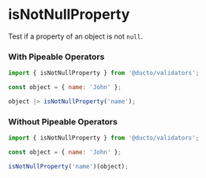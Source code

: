 # isNotNullProperty

Test if a property of an object is not `null`.

### With Pipeable Operators

```js
import { isNotNullProperty } from '@ducto/validators';

const object = { name: 'John' };

object |> isNotNullProperty('name');

```


### Without Pipeable Operators

```js
import { isNotNullProperty } from '@ducto/validators';

const object = { name: 'John' };

isNotNullProperty('name')(object);

```
